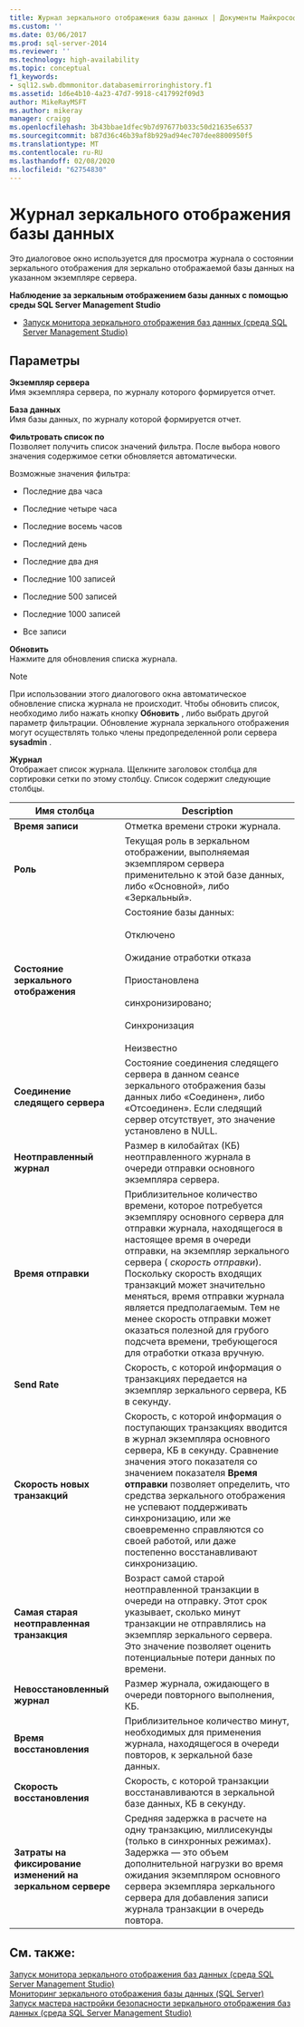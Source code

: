 ```yaml
---
title: Журнал зеркального отображения базы данных | Документы Майкрософт
ms.custom: ''
ms.date: 03/06/2017
ms.prod: sql-server-2014
ms.reviewer: ''
ms.technology: high-availability
ms.topic: conceptual
f1_keywords:
- sql12.swb.dbmmonitor.databasemirroringhistory.f1
ms.assetid: 1d6e4b10-4a23-47d7-9918-c417992f09d3
author: MikeRayMSFT
ms.author: mikeray
manager: craigg
ms.openlocfilehash: 3b43bbae1dfec9b7d97677b033c50d21635e6537
ms.sourcegitcommit: b87d36c46b39af8b929ad94ec707dee8800950f5
ms.translationtype: MT
ms.contentlocale: ru-RU
ms.lasthandoff: 02/08/2020
ms.locfileid: "62754830"
---
```

# <a name="database-mirroring-history"></a>Журнал зеркального отображения базы данных
  Это диалоговое окно используется для просмотра журнала о состоянии зеркального отображения для зеркально отображаемой базы данных на указанном экземпляре сервера.  
  
 **Наблюдение за зеркальным отображением базы данных с помощью среды SQL Server Management Studio**  
  
-   [Запуск монитора зеркального отображения баз данных (среда SQL Server Management Studio)](../database-mirroring/start-database-mirroring-monitor-sql-server-management-studio.md)  
  
## <a name="options"></a>Параметры  
 **Экземпляр сервера**  
 Имя экземпляра сервера, по журналу которого формируется отчет.  
  
 **База данных**  
 Имя базы данных, по журналу которой формируется отчет.  
  
 **Фильтровать список по**  
 Позволяет получить список значений фильтра. После выбора нового значения содержимое сетки обновляется автоматически.  
  
 Возможные значения фильтра:  
  
-   Последние два часа  
  
-   Последние четыре часа  
  
-   Последние восемь часов  
  
-   Последний день  
  
-   Последние два дня  
  
-   Последние 100 записей  
  
-   Последние 500 записей  
  
-   Последние 1000 записей  
  
-   Все записи  
  
 **Обновить**  
 Нажмите для обновления списка журнала.  
  
> [!NOTE]  
>  При использовании этого диалогового окна автоматическое обновление списка журнала не происходит. Чтобы обновить список, необходимо либо нажать кнопку **Обновить** , либо выбрать другой параметр фильтрации. Обновление журнала зеркального отображения могут осуществлять только члены предопределенной роли сервера **sysadmin** .  
  
 **Журнал**  
 Отображает список журнала. Щелкните заголовок столбца для сортировки сетки по этому столбцу. Список содержит следующие столбцы.  
  
|Имя столбца|Description|  
|-----------------|-----------------|  
|**Время записи**|Отметка времени строки журнала.|  
|**Роль**|Текущая роль в зеркальном отображении, выполняемая экземпляром сервера применительно к этой базе данных, либо «Основной», либо «Зеркальный».|  
|**Состояние зеркального отображения**|Состояние базы данных:<br /><br /> Отключено<br /><br /> Ожидание отработки отказа<br /><br /> Приостановлена<br /><br /> синхронизировано;<br /><br /> Синхронизация<br /><br /> Неизвестно|  
|**Соединение следящего сервера**|Состояние соединения следящего сервера в данном сеансе зеркального отображения базы данных либо «Соединен», либо «Отсоединен». Если следящий сервер отсутствует, это значение установлено в NULL.|  
|**Неотправленный журнал**|Размер в килобайтах (КБ) неотправленного журнала в очереди отправки основного экземпляра сервера.|  
|**Время отправки**|Приблизительное количество времени, которое потребуется экземпляру основного сервера для отправки журнала, находящегося в настоящее время в очереди отправки, на экземпляр зеркального сервера ( *скорость отправки*). Поскольку скорость входящих транзакций может значительно меняться, время отправки журнала является предполагаемым. Тем не менее скорость отправки может оказаться полезной для грубого подсчета времени, требующегося для отработки отказа вручную.|  
|**Send Rate**|Скорость, с которой информация о транзакциях передается на экземпляр зеркального сервера, КБ в секунду.|  
|**Скорость новых транзакций**|Скорость, с которой информация о поступающих транзакциях вводится в журнал экземпляра основного сервера, КБ в секунду. Сравнение значения этого показателя со значением показателя **Время отправки** позволяет определить, что средства зеркального отображения не успевают поддерживать синхронизацию, или же своевременно справляются со своей работой, или даже постепенно восстанавливают синхронизацию.|  
|**Самая старая неотправленная транзакция**|Возраст самой старой неотправленной транзакции в очереди на отправку. Этот срок указывает, сколько минут транзакции не отправлялись на экземпляр зеркального сервера. Это значение позволяет оценить потенциальные потери данных по времени.|  
|**Невосстановленный журнал**|Размер журнала, ожидающего в очереди повторного выполнения, КБ.|  
|**Время восстановления**|Приблизительное количество минут, необходимых для применения журнала, находящегося в очереди повторов, к зеркальной базе данных.|  
|**Скорость восстановления**|Скорость, с которой транзакции восстанавливаются в зеркальной базе данных, КБ в секунду.|  
|**Затраты на фиксирование изменений на зеркальном сервере**|Средняя задержка в расчете на одну транзакцию, миллисекунды (только в синхронных режимах). Задержка — это объем дополнительной нагрузки во время ожидания экземпляром основного сервера экземпляра зеркального сервера для добавления записи журнала транзакции в очередь повтора.|  
  
## <a name="see-also"></a>См. также:  
 [Запуск монитора зеркального отображения баз данных (среда SQL Server Management Studio)](../database-mirroring/start-database-mirroring-monitor-sql-server-management-studio.md)   
 [Мониторинг зеркального отображения базы данных (SQL Server)](database-mirroring-sql-server.md)   
 [Запуск мастера настройки безопасности зеркального отображения баз данных (среда SQL Server Management Studio)](start-the-configuring-database-mirroring-security-wizard.md)  
  
  
